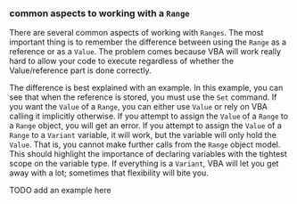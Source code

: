 ### common aspects to working with a `Range`

There are several common aspects of working with `Ranges`.  The most important thing is to remember the difference between using the `Range` as a reference or as a `Value`.  The problem comes because VBA will work really hard to allow your code to execute regardless of whether the Value/reference part is done correctly.

The difference is best explained with an example. In this example, you can see that when the reference is stored, you must use the `Set` command. If you want the `Value` of a `Range`, you can either use `Value` or rely on VBA calling it implicitly otherwise.  If you attempt to assign the `Value` of a `Range` to a `Range` object, you will get an error.  If you attempt to assign the `Value` of a `Range` to a `Variant` variable, it will work, but the variable will only hold the `Value`.  That is, you cannot make further calls from the `Range` object model.  This should highlight the importance of declaring variables with the tightest scope on the variable type.  If everything is a `Variant`, VBA will let you get away with a lot; sometimes that flexibility will bite you.

TODO add an example here
